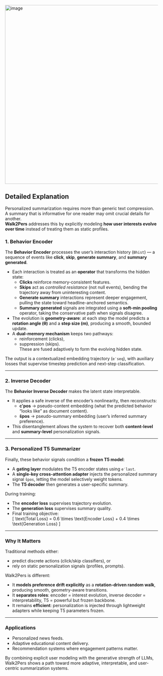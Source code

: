<img width="904" height="590" alt="image" src="https://github.com/user-attachments/assets/4577ae9c-388f-46e6-a676-1a1f730cbcec" />

## Detailed Explanation

Personalized summarization requires more than generic text compression. A summary that is informative for one reader may omit crucial details for another.  
**Walk2Pers** addresses this by explicitly modeling **how user interests evolve over time** instead of treating them as static profiles.

###  1. Behavior Encoder
The **Behavior Encoder** processes the user’s interaction history (`Bhist`) — a sequence of events like **click**, **skip**, **generate summary**, and **summary generated**.  
- Each interaction is treated as an **operator** that transforms the hidden state:
  - **Clicks** reinforce memory-consistent features.  
  - **Skips** act as *controlled resistance* (not null events), bending the trajectory away from uninteresting content.  
  - **Generate summary** interactions represent deeper engagement, pulling the state toward headline-anchored semantics.  
  - **Summary generated** signals are integrated using a **soft-min pooling** operator, taking the conservative path when signals disagree.
- The evolution is **geometry-aware**: at each step the model predicts a **rotation angle (θ)** and a **step size (m)**, producing a smooth, bounded update.  
- A **dual-memory mechanism** keeps two pathways:  
  - reinforcement (clicks),  
  - suppression (skips).  
  These are fused adaptively to form the evolving hidden state.

The output is a contextualized embedding trajectory (`e′seq`), with auxiliary losses that supervise timestep prediction and next-step classification.

---

###  2. Inverse Decoder
The **Behavior Inverse Decoder** makes the latent state interpretable.  
- It applies a safe inverse of the encoder’s nonlinearity, then reconstructs:  
  - **c′pos** → pseudo-content embedding (what the predicted behavior “looks like” as document content).  
  - **ŝpos** → pseudo-summary embedding (user’s inferred summary preference).  
- This disentanglement allows the system to recover both **content-level** and **summary-level** personalization signals.

---

###  3. Personalized T5 Summarizer
Finally, these behavior signals condition a **frozen T5 model**:  
- A **gating layer** modulates the T5 encoder states using `e′last`.  
- A **single-key cross-attention adapter** injects the personalized summary signal `ŝpos`, letting the model selectively weight tokens.  
- The **T5 decoder** then generates a user-specific summary.  

During training:  
- The **encoder loss** supervises trajectory evolution.  
- The **generation loss** supervises summary quality.  
- Final training objective:  
  \[
  \text{Total Loss} = 0.6 \times \text{Encoder Loss} + 0.4 \times \text{Generation Loss}
  \]

---

### Why It Matters
Traditional methods either:  
- predict discrete actions (click/skip classifiers), or  
- rely on static personalization signals (profiles, prompts).  

Walk2Pers is different:  
- It **models preference drift explicitly** as a **rotation-driven random walk**, producing smooth, geometry-aware transitions.  
- It **separates roles**: encoder = interest evolution, inverse decoder = interpretability, T5 = powerful but frozen backbone.  
- It remains **efficient**: personalization is injected through lightweight adapters while keeping T5 parameters frozen.

---

###  Applications
- Personalized news feeds.  
- Adaptive educational content delivery.  
- Recommendation systems where engagement patterns matter.  

By combining explicit user modeling with the generative strength of LLMs, Walk2Pers shows a path toward more adaptive, interpretable, and user-centric summarization systems.
